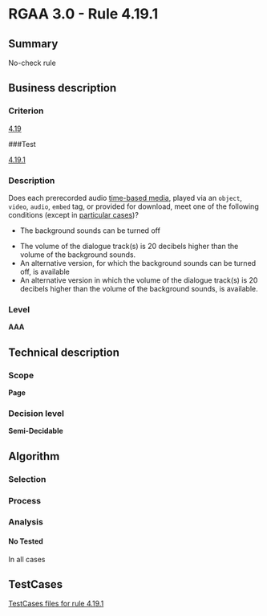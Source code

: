 # RGAA 3.0 -  Rule 4.19.1

## Summary

No-check rule

## Business description

### Criterion

[4.19](http://asqatasun.github.io/RGAA--3.0--EN/RGAA3.0_Criteria_English_version_v1.html#crit-4-19)

###Test

[4.19.1](http://asqatasun.github.io/RGAA--3.0--EN/RGAA3.0_Criteria_English_version_v1.html#test-4-19-1)

### Description
Does each prerecorded
    audio <a href="http://asqatasun.github.io/RGAA--3.0--EN/RGAA3.0_Glossary_English_version_v1.html#mMediaTemp">time-based
  media</a>, played via an <code>object</code>, <code>video</code>,
    <code>audio</code>, <code>embed</code> tag, or provided for download,
    meet one of the following conditions (except
    in <a title="Particular cases for criterion 4.19" href="http://asqatasun.github.io/RGAA--3.0--EN/RGAA3.0_Particular_cases_English_version_v1.html#cpCrit4-19">particular cases</a>)?
    <ul><li> The background sounds can be turned off</li>
  <li> The volume of the dialogue track(s) is 20
   decibels higher than the volume of the background
   sounds.</li>
  <li>An alternative version, for which the background
   sounds can be turned off, is available</li>
  <li>An alternative version in which the volume of the
   dialogue track(s) is 20 decibels higher than the
   volume of the background sounds, is available.</li>
    </ul> 


### Level

**AAA**

## Technical description

### Scope

**Page**

### Decision level

**Semi-Decidable**

## Algorithm

### Selection

### Process

### Analysis

#### No Tested 

In all cases



##  TestCases 

[TestCases files for rule 4.19.1](https://github.com/Asqatasun/Asqatasun/tree/master/rules/rules-rgaa3.0/src/test/resources/testcases/rgaa30/Rgaa30Rule041901/) 


